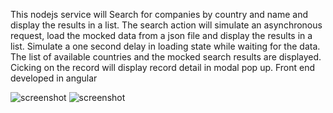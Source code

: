 This nodejs service will Search for companies by country and name and display the results in a list. 
The search action will simulate an asynchronous request, load the mocked data from a json file and display the results in a list. 
Simulate a one second delay in loading state while waiting for the data. The list of available countries and the mocked search results are displayed. 
Cicking on the record will display record detail in modal pop up. Front end developed in angular

![screenshot](https://github.com/mrzasad/TradeShift-NodeJs-Challenge/upload/blob/master/public/searchForm.PNG)
![screenshot](https://github.com/mrzasad/TradeShift-NodeJs-Challenge/upload/blob/master//public/searchresults.PNG)

